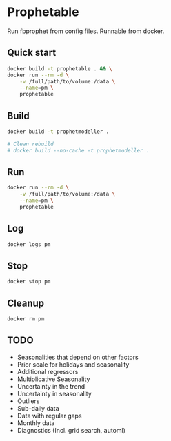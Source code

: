 # Prophetable

Run fbprophet from config files. Runnable from docker.

## Quick start

```sh
docker build -t prophetable . && \
docker run --rm -d \
    -v /full/path/to/volume:/data \
    --name=pm \
    prophetable
```

## Build

```sh
docker build -t prophetmodeller .

# Clean rebuild
# docker build --no-cache -t prophetmodeller .
```

## Run

```sh
docker run --rm -d \
    -v /full/path/to/volume:/data \
    --name=pm \
    prophetable
```

## Log

```sh
docker logs pm
```

## Stop

```sh
docker stop pm
```

## Cleanup

```sh
docker rm pm
```

## TODO

- Seasonalities that depend on other factors
- Prior scale for holidays and seasonality
- Additional regressors
- Multiplicative Seasonality
- Uncertainty in the trend
- Uncertainty in seasonality
- Outliers
- Sub-daily data
- Data with regular gaps
- Monthly data
- Diagnostics (Incl. grid search, automl)
